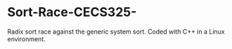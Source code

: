 # Sort-Race-CECS325-
Radix sort race against the generic system sort. Coded with C++ in a Linux environment.
